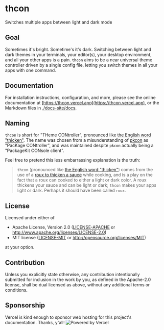 # thcon
Switches multiple apps between light and dark mode

## Goal
Sometimes it's bright.  Sometime's it's dark.  Switching between light and dark themes in your terminals, your editor(s), your desktop environment, and all your other apps is a pain.  `thcon` aims to be a near universal theme controller driven by a single config file, letting you switch themes in all your apps with one command.

## Documentation
For installation instructions, configuration, and more, please see the online documentation at [https://thcon.vercel.app](https://thcon.vercel.app), or the Markdown files in [./docs-site/docs](./docs-site/docs).

## Naming
`thcon` is short for "THeme CONtroller", pronounced like [the English word "thicken"](https://en.wiktionary.org/wiki/thicken).  The name was chosen from a misunderstanding of [pkcon](http://manpages.ubuntu.com/manpages/trusty/man1/pkcon.1.html) as "PacKage CONtroller", and was maintained despite `pkcon` actually being a "PackageKit CONsole client".

Feel free to pretend this less embarrassing explanation is the truth:

> `thcon` (pronounced like [the English word "thicken"](https://en.wiktionary.org/wiki/thicken)) comes from the use of a [roux to thicken a sauce](https://en.wikipedia.org/wiki/Roux) while cooking, and is a play on the fact that a roux can cooked to either a light or dark color.  A roux thickens your sauce and can be light or dark; `thcon` makes your apps light or dark.  Perhaps it should have been called `roux`.



## License

Licensed under either of

 * Apache License, Version 2.0
   ([LICENSE-APACHE](LICENSE-APACHE) or http://www.apache.org/licenses/LICENSE-2.0)
 * MIT license
   ([LICENSE-MIT](LICENSE-MIT) or http://opensource.org/licenses/MIT)

at your option.

## Contribution

Unless you explicitly state otherwise, any contribution intentionally submitted
for inclusion in the work by you, as defined in the Apache-2.0 license, shall be
dual licensed as above, without any additional terms or conditions.

## Sponsorship
Vercel is kind enough to sponsor web hosting for this project's documentation.  Thanks, y'all!
![Powered by Vercel](./docs/.vuepress/public/images/powered-by-vercel.svg)
